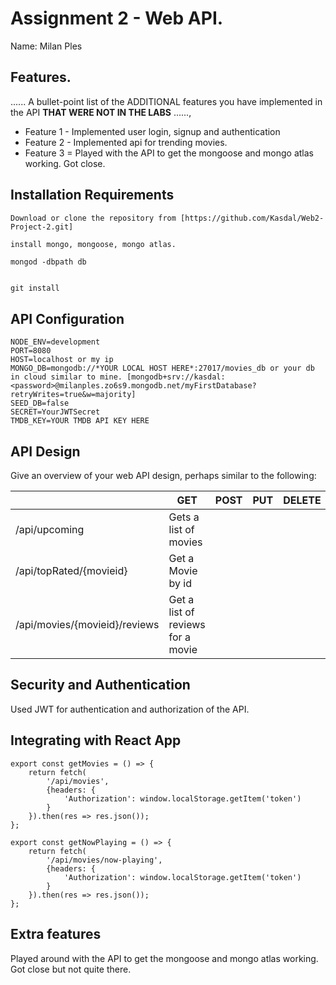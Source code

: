 # Assignment 2 - Web API.

Name: Milan Ples
## Features.

...... A bullet-point list of the ADDITIONAL features you have implemented in the API **THAT WERE NOT IN THE LABS** ......,
 
 + Feature 1 - Implemented user login, signup and authentication
 + Feature 2 - Implemented api for trending movies.
 + Feature 3 = Played with the API to get the mongoose and mongo atlas working. Got close.

## Installation Requirements
```
Download or clone the repository from [https://github.com/Kasdal/Web2-Project-2.git]

```
```
install mongo, mongoose, mongo atlas.
```
```mkdir db
mongod -dbpath db
```

```npm install in the project folder. Both movies-api and reactApp to download the dependencies for the project.
```

```bat
git install
```

## API Configuration

```
NODE_ENV=development
PORT=8080
HOST=localhost or my ip
MONGO_DB=mongodb://*YOUR LOCAL HOST HERE*:27017/movies_db or your db in cloud similar to mine. [mongodb+srv://kasdal:<password>@milanples.zo6s9.mongodb.net/myFirstDatabase?retryWrites=true&w=majority]
SEED_DB=false
SECRET=YourJWTSecret
TMDB_KEY=YOUR TMDB API KEY HERE
```


## API Design
Give an overview of your web API design, perhaps similar to the following: 

|  |  GET | POST | PUT | DELETE
| -- | -- | -- | -- | -- 
| /api/upcoming |Gets a list of movies 
| /api/topRated/{movieid} | Get a Movie by id
| /api/movies/{movieid}/reviews | Get a list of reviews for a movie



## Security and Authentication
Used JWT for authentication and authorization of the API.

## Integrating with React App


~~~
export const getMovies = () => {
    return fetch(
        '/api/movies',
        {headers: {
            'Authorization': window.localStorage.getItem('token')
        }
    }).then(res => res.json());
};

export const getNowPlaying = () => {
    return fetch(
        '/api/movies/now-playing',
        {headers: {
            'Authorization': window.localStorage.getItem('token')
        }
    }).then(res => res.json());
};

~~~

## Extra features

Played around with the API to get the mongoose and mongo atlas working. Got close but not quite there.

